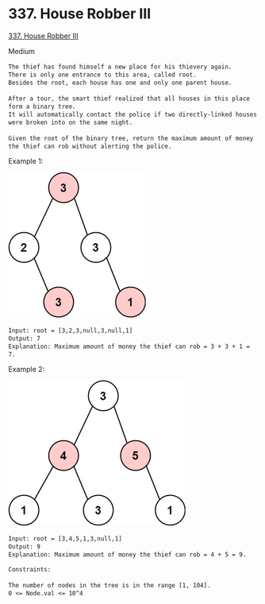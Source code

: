 # 337. House Robber III
[337. House Robber III](https://leetcode.com/problems/house-robber-iii)

Medium

```
The thief has found himself a new place for his thievery again. 
There is only one entrance to this area, called root.
Besides the root, each house has one and only one parent house. 

After a tour, the smart thief realized that all houses in this place form a binary tree.
It will automatically contact the police if two directly-linked houses were broken into on the same night.

Given the root of the binary tree, return the maximum amount of money the thief can rob without alerting the police.
```

Example 1:

![EXAMPLE 1 PICS](./377_1.png)

```
Input: root = [3,2,3,null,3,null,1]
Output: 7
Explanation: Maximum amount of money the thief can rob = 3 + 3 + 1 = 7.
```

Example 2:

![EXAMPLE 1 PICS](./377_2.png)

```
Input: root = [3,4,5,1,3,null,1]
Output: 9
Explanation: Maximum amount of money the thief can rob = 4 + 5 = 9.
```

```
Constraints:

The number of nodes in the tree is in the range [1, 104].
0 <= Node.val <= 10^4
```
